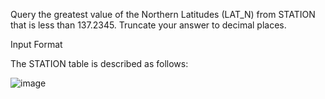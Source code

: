 Query the greatest value of the Northern Latitudes (LAT_N) from STATION that is less than 137.2345. Truncate your answer to  decimal places.

Input Format

The STATION table is described as follows:

![image](https://github.com/user-attachments/assets/d69b44c8-f94c-4815-8cf3-77f82aacafa9)
